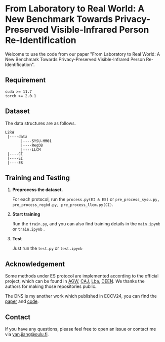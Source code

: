 # From Laboratory to Real World: A New Benchmark Towards Privacy-Preserved Visible-Infrared Person Re-Identification
Welcome to use the code from our paper "From Laboratory to Real World: A New Benchmark Towards Privacy-Preserved Visible-Infrared Person Re-Identification". 

## Requirement
```
cuda >= 11.7
torch >= 2.0.1
```

## Dataset
The data structures are as follows.
```
L2RW
 |----data
       |----SYSU-MM01
       |----RegDB
       |----LLCM
 |----CI
 |----EI
 |----ES
```

## Training and Testing

1. **Preprocess the dataset.**

   For each protocol, run the `process.py(EI & ES)` or `pre_process_sysu.py, pre_process_regbd.py, pre_process_llcm.py(CI)`.

2. **Start training**

   Run the `train.py`, and you can also find training details in the `main.ipynb` or `train.ipynb` .

3. **Test**

   Just run the `test.py` or `test.ipynb`

## Acknowledgement

Some methods under ES protocol are implemented according to the official project, which can be found in [AGW](https://github.com/mangye16/ReID-Survey), [CAJ](https://github.com/mangye16/Cross-Modal-Re-ID-baseline/tree/master/ICCV21_CAJ), [Lba](https://github.com/cvlab-yonsei/LbA), [DEEN](https://github.com/ZYK100/LLCM). We thanks the authors for making those repositories public.

The DNS is my another work which published in ECCV24, you can find the [paper](https://fq.pkwyx.com/default/https/www.ecva.net/papers/eccv_2024/papers_ECCV/papers/09119.pdf) and [code](https://github.com/Joey623/DNS).

## Contact

If you have any questions, please feel free to open an issue or contact me via [yan.jiang@oulu.fi](yan.jiang@oulu.fi).

